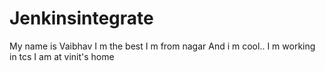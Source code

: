 # Jenkinsintegrate
My name is Vaibhav 
I m the best
I m from nagar
And i m cool..
I m working in tcs
I am at vinit's home
